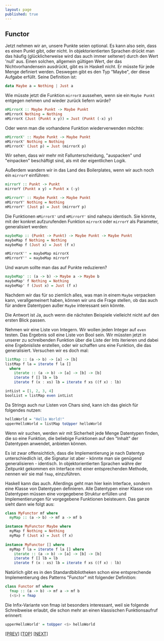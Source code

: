 ```yaml
---
layout: page
published: true
---
```


Functor
---------

Jetzt nehmen wir an, unsere Punkte seien optional. Es kann also sein, dass es einen Punkt gibt, oder nicht. In objektorientierten Sprachen drückt man das häufig (glücklicherweise wird das auch immer seltener) durch den Wert 'null' aus. Einen solchen, allgemein gültigen Wert, der das Nichtvorhandensein ausdrückt, gibt es in Haskell nicht. Er müsste für jede Menge definiert werden. Deswegen gibt es den Typ "Maybe", der diese Aufgabe erfüllt. Seine Definition ist:

```haskell
data Maybe a = Nothing | Just a
```
  
Wie müsste jetzt die Funktion `mirrorX` aussehen, wenn sie ein `Maybe Punkt` entgegen nehmen und wieder zurück liefern würde?

```haskell
mMirrorX :: Maybe Punkt -> Maybe Punkt
mMirrorX Nothing = Nothing
mMirrorX (Just (Punkt x y)) = Just (Punkt (-x) y)
```

Oder wenn man die vorhandene Funktion wiederverwenden möchte:

```haskell
mMirrorX' :: Maybe Punkt -> Maybe Punkt
mMirrorX' Nothing = Nothing
mMirrorX' (Just p) = Just (mirrorX p)
```

Wir sehen, dass wir mehr mit Fallunterscheidung, "auspacken" und "einpacken" beschäftigt sind, als mit der eigentlichen Logik.

Außerdem wandern wir in das Land des Boilerplates, wenn wir auch noch ein `mirrorY` einführen:

```haskell
mirrorY :: Punkt -> Punkt
mirrorY (Punkt x y) = Punkt x (-y)

mMirrorY' :: Maybe Punkt -> Maybe Punkt
mMirrorY' Nothing = Nothing
mMirrorY' (Just p) = Just (mirrorY p)
```

Die Funktionen `mMirrorX'` und `mMirrorY'` sind nahezu identisch. Sie könnte, mit der konkret aufzurufenden Funktion `mirrorX` oder `mirrorY` als Parameter, generalisiert werden:

```haskell
maybeMap :: (Punkt -> Punkt) -> Maybe Punkt -> Maybe Punkt
maybeMap f Nothing = Nothing
maybeMap f (Just x) = Just (f x)

mMirrorX'' = maybeMap mirrorX
mMirrorY'' = maybeMap mirrorY
```

Und warum sollte man das auf Punkte reduzieren?

```haskell
maybeMap' :: (a -> b) -> Maybe a -> Maybe b
maybeMap' f Nothing = Nothing
maybeMap' f (Just x) = Just (f x)
```

Nachdem wir das für so ziemlich alles, was man in einem `Maybe` verpacken kann, verallgemeinert haben, können wir uns die Frage stellen, ob das auch für andere Datentypen außer `Maybe` interessant sein könnte.

Die Antwort ist Ja, auch wenn die nächsten Beispiele vielleicht nicht auf den ersten Blick passen.

Nehmen wir eine Liste von Integern. Wir wollen jeden Integer auf `even` testen. Das Ergebnis soll eine Liste von Bool sein. Wir müssten jetzt in unserer zu schreibenden Funktion über die Liste der Ints iterieren und dabei eine Ergebnisliste erstellen, oder wir schaffen uns eine Funktion, die das generalisiert. Versuchen wir es doch mal:
 
```haskell
listMap :: (a -> b) -> [a] -> [b]
listMap f la = iterate f la []
  where
    iterate :: (a -> b) -> [a] -> [b] -> [b]
    iterate f [] lb = lb
    iterate f (x : xs) lb = iterate f xs ((f x) : lb) 

intList = [1, 2, 3, 4]
boolList = listMap even intList
```

Da Strings auch nur Listen von Chars sind, kann ich das gleich für folgendes nutzen:

```haskell
helloWorld = "Hello World!"
upperHelloWorld = listMap toUpper helloWorld
```

Wenn wir suchen, werden wir mit Sicherheit jede Menge Datentypen finden, die so eine Funktion, die beliebige Funktionen auf den "Inhalt" der Datentypen anwendet, anbieten können.

Es ist zwar offensichtich, dass die Implementierung je nach Datentyp unterschiedlich ist, die Signatur ist aber - könnte man sie genügend generalisieren - identisch. In objektorientierten Sprachen währe der Zeitpunkt gekommen ein Interface mit einer entsprechenden Methode, nennen wir sie mal `fmap`, einzuführen.

Haskell kann das auch. Allerdings geht man hier kein Interface, sondern eine Klasse von Datentypen definieren. Alle Datentypen einer Klasse von Datentypen müssen eine vorgegebene Struktur erfüllen und Implementierungen für vorgegebene Funktionen beisteuern. Das ganze sieht dann wie folgt aus:

```haskell
class MyFunctor mf where
  myMap :: (a -> b) -> mf a -> mf b

instance MyFunctor Maybe where
  myMap f Nothing = Nothing
  myMap f (Just x) = Just (f x)
  
instance MyFunctor [] where
  myMap f la = iterate f la [] where
    iterate :: (a -> b) -> [a] -> [b] -> [b]
    iterate f [] lb = lb
    iterate f (x : xs) lb = iterate f xs ((f x) : lb) 
```
    
Natürlich gibt es in den Standardbibliotheken schon eine entsprechende Implementierung des Patterns "Functor" mit folgender Definition:

```haskell
class Functor mf where
  fmap :: (a -> b) -> mf a -> mf b
  (<$>) = fmap
```
  
Die Infix-Variante von fmap ist besonders interessant, weil sie folgende Schreibweise erlaubt, die schon mehr an einen klassischen Funktionsaufruf erinnert:

```haskell
upperHelloWorld' = toUpper <$> helloWorld
```

[[PREV]](/haskell/Patterns) [[TOP]](/haskell/Preface) [[NEXT]](/haskell/Patterns-Applicative)
